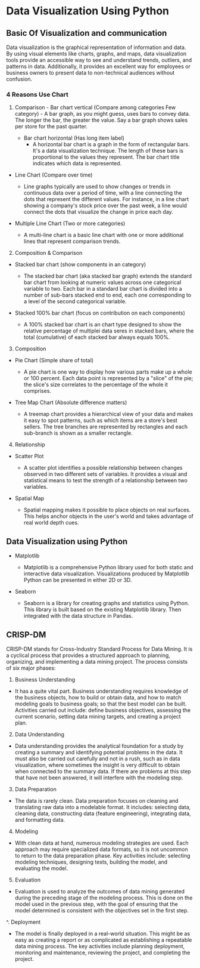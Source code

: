 # Data Visualization Using Python

## Basic Of Visualization and communication
Data visualization is the graphical representation of information and data. By using visual elements like charts, graphs, and maps, data visualization tools provide an accessible way to see and understand trends, outliers, and patterns in data. Additionally, it provides an excellent way for employees or business owners to present data to non-technical audiences without confusion.

### 4 Reasons Use Chart
1. Comparison
       - Bar chart vertical (Compare among categories Few category)
        - A bar graph, as you might guess, uses bars to convey data. The longer the bar, the greater the value. Say a bar graph shows sales per store for the past quarter.
    
      - Bar chart horizontal (Has long item label)
        - A horizontal bar chart is a graph in the form of rectangular bars. It's a data visualization technique. The length of these bars is proportional to the values they represent. The bar chart title indicates which data is represented.

  - Line Chart (Compare over time)
    - Line graphs typically are used to show changes or trends in continuous data over a period of time, with a line connecting the dots that represent the different values. For instance, in a line chart showing a company's stock price over the past week, a line would connect the dots that visualize the change in price each day.

  - Multiple Line Chart (Two or more categories)
    - A multi-line chart is a basic line chart with one or more additional lines that represent comparison trends.

2. Composition & Comparison
  - Stacked bar chart (show components in an category)
    - The stacked bar chart (aka stacked bar graph) extends the standard bar chart from looking at numeric values across one categorical variable to two. Each bar in a standard bar chart is divided into a number of sub-bars stacked end to end, each one corresponding to a level of the second categorical variable.

  - Stacked 100% bar chart (focus on contribution on each components)
    - A 100% stacked bar chart is an chart type designed to show the relative percentage of multiplei data seres in stacked bars, where the total (cumulative) of each stacked bar always equals 100%.

3. Composition
  - Pie Chart (Simple share of total)
    - A pie chart is one way to display how various parts make up a whole or 100 percent. Each data point is represented by a "slice" of the pie; the slice's size correlates to the percentage of the whole it comprises.

  - Tree Map Chart (Absolute difference matters)
    - A treemap chart provides a hierarchical view of your data and makes it easy to spot patterns, such as which items are a store's best sellers. The tree branches are represented by rectangles and each sub-branch is shown as a smaller rectangle.

4. Relationship
  - Scatter Plot
    - A scatter plot identifies a possible relationship between changes observed in two different sets of variables. It provides a visual and statistical means to test the strength of a relationship between two variables.

  - Spatial Map 
    - Spatial mapping makes it possible to place objects on real surfaces. This helps anchor objects in the user's world and takes advantage of real world depth cues. 


## Data Visualization using Python
- Matplotlib
  - Matplotlib is a comprehensive Python library used for both static and interactive data visualization. Visualizations produced by Matplotlib Python can be presented in either 2D or 3D.

- Seaborn
  - Seaborn is a library for creating graphs and statistics using Python. This library is built based on the existing Matplotlib library. Then integrated with the data structure in Pandas.
 
## CRISP-DM
CRISP-DM stands for Cross-Industry Standard Process for Data Mining. It is a cyclical process that provides a structured approach to planning, organizing, and implementing a data mining project. The process consists of six major phases:
1. Business Understanding
  - It has a quite vital part. Business understanding requires knowledge of the business objects, how to build or obtain data, and how to match modeling goals to business goals; so that the best model can be built. Activities carried out include: define business objectives, assessing the current scenario, setting data mining targets, and creating a project plan. 

2. Data Understanding
  - Data understanding provides the analytical foundation for a study by creating a summary and identifying potential problems in the data. It must also be carried out carefully and not in a rush, such as in data visualization, where sometimes the insight is very difficult to obtain when connected to the summary data. If there are problems at this step that have not been answered, it will interfere with the modeling step.

3. Data Preparation
  - The data is rarely clean. Data preparation focuses on cleaning and translating raw data into a modelable format. It includes: selecting data, cleaning data, constructing data (feature engineering), integrating data, and formatting data.

4. Modeling
  - With clean data at hand, numerous modeling strategies are used. Each approach may require specialized data formats, so it is not uncommon to return to the data preparation phase. Key activities include: selecting modeling techniques, designing tests, building the model, and evaluating the model.

5. Evaluation
  - Evaluation is used to analyze the outcomes of data mining generated during the preceding stage of the modeling process. This is done on the model used in the previous step, with the goal of ensuring that the model determined is consistent with the objectives set in the first step.

^. Deployment
  - The model is finally deployed in a real-world situation. This might be as easy as creating a report or as complicated as establishing a repeatable data mining process. The key activities include planning deployment, monitoring and maintenance, reviewing the project, and completing the project.


